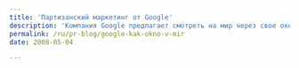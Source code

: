 ```yaml
---
title: 'Партизанский маркетинг от Google'
description: 'Компания Google предлагает смотреть на мир через свое окно. В партизанский маркетинг с удовольствием вовлекаются все прохожие. Обязательно досмотрите до конца, сюжет последних 20 секунд стоит всего ролика.'
permalink: /ru/pr-blog/google-kak-okno-v-mir
date: 2008-05-04

---
```


<object width="425" height="355"><param name="movie" value="http://www.youtube.com/v/94UozdncbH0&hl=en"></param><param name="wmode" value="transparent"></param><embed src="http://www.youtube.com/v/94UozdncbH0&amp;hl=en" type="application/x-shockwave-flash" wmode="transparent" width="425" height="355"></embed></object>


